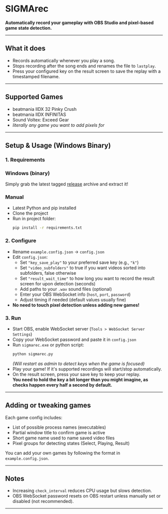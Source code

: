 # SIGMArec

**Automatically record your gameplay with OBS Studio and pixel-based game state detection.**

---

## What it does

- Records automatically whenever you play a song.
- Stops recording after the song ends and renames the file to `lastplay`.
- Press your configured key on the result screen to save the replay with a timestamped filename.

---

## Supported Games

- beatmania IIDX 32 Pinky Crush  
- beatmania IIDX INFINITAS  
- Sound Voltex: Exceed Gear
- *literally any game you want to add pixels for*

---

## Setup & Usage (Windows Binary)

### 1. Requirements

### Windows (binary)

Simply grab the latest tagged [release](https://github.com/NotAkitake/SIGMArec/releases/) archive and extract it!

### Manual

- Latest Python and pip installed  
- Clone the project
- Run in project folder:  
  ```bash
  pip install -r requirements.txt
  ```

### 2. Configure

- Rename `example.config.json` → `config.json`  
- Edit `config.json`:  
  - Set `"key_save_play"` to your preferred save key (e.g., `"k"`)  
  - Set `"video_subfolders"` to true if you want videos sorted into subfolders, false otherwise
  - Set `"result_wait_time"` to how long you want to record the result screen for upon detection (seconds)
  - Add paths to your `.wav` sound files (optional)  
  - Enter your OBS WebSocket info (`host`, `port`, `password`)  
  - Adjust timing if needed (default values usually fine)  
- **No need to touch pixel detection unless adding new games!**

### 3. Run

- Start OBS, enable WebSocket server (`Tools > WebSocket Server Settings`)  
- Copy your WebSocket password and paste it in `config.json`  
- Run `sigmarec.exe` or python script:  
  ```bash
  python sigmarec.py
  ```  
  *(Will restart as admin to detect keys when the game is focused)*  
- Play your game! If it's supported recordings will start/stop automatically.  
- On the result screen, press your save key to keep your replay.  
**You need to hold the key a bit longer than you might imagine, as checks happen every half a second by default.**

---

## Adding or tweaking games

Each game config includes:

- List of possible process names (executables)  
- Partial window title to confirm game is active  
- Short game name used to name saved video files
- Pixel groups for detecting states (Select, Playing, Result)

You can add your own games by following the format in `example.config.json`.

---

## Notes

- Increasing `check_interval` reduces CPU usage but slows detection.  
- OBS WebSocket password resets on OBS restart unless manually set or disabled (not recommended).  

---